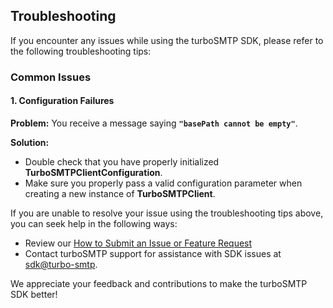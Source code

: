 [sdk_email]: mailto:sdk@turbo-smtp.com

## Troubleshooting

If you encounter any issues while using the turboSMTP SDK, please refer to the following troubleshooting tips:

### Common Issues

#### 1. Configuration Failures

**Problem:** You receive a message saying **`"basePath cannot be empty"`**.

**Solution:**
- Double check that you have properly initialized **TurboSMTPClientConfiguration**.
- Make sure you properly pass a valid configuration parameter when creating a new instance of **TurboSMTPClient**.



If you are unable to resolve your issue using the troubleshooting tips above, you can seek help in the following ways:

- Review our [How to Submit an Issue or Feature Request](CONTRIBUTING.md#how-to-submit-an-issue-or-feature-request)
- Contact turboSMTP support for assistance with SDK issues at [sdk@turbo-smtp][sdk_email].

We appreciate your feedback and contributions to make the turboSMTP SDK better!